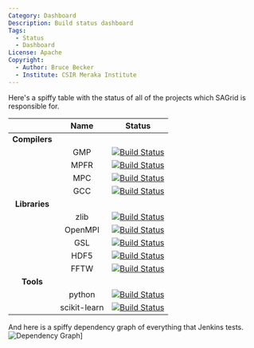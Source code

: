 ```yaml
---
Category: Dashboard
Description: Build status dashboard
Tags:
  - Status
  - Dashboard
License: Apache
Copyright:
  - Author: Bruce Becker
  - Institute: CSIR Meraka Institute
---
```


Here's a spiffy table with the status of all of the projects which SAGrid is responsible for.

| | Name | Status |
|:-:|:--:|:------:|
| **Compilers** | | |
| | GMP | [![Build Status](http://ci.sagrid.ac.za:8080/job/GMP/badge/icon)](http://ci.sagrid.ac.za:8080/job/GMP/) |
| | MPFR | [![Build Status](http://ci.sagrid.ac.za:8080/job/mpfr/badge/icon)](http://ci.sagrid.ac.za:8080/job/mpfr/) |
| | MPC | [![Build Status](http://ci.sagrid.ac.za:8080/job/mpc/badge/icon)](http://ci.sagrid.ac.za:8080/job/mpc/) |
| | GCC | [![Build Status](http://ci.sagrid.ac.za:8080/job/gcc/badge/icon)](http://ci.sagrid.ac.za:8080/job/gcc/) |
| **Libraries** | | |
| | zlib | [![Build Status](http://ci.sagrid.ac.za:8080/job/zlib/badge/icon)](http://ci.sagrid.ac.za:8080/job/zlib/)|
| | OpenMPI | [![Build Status](http://ci.sagrid.ac.za:8080/job/openmpi/badge/icon)](http://ci.sagrid.ac.za:8080/job/openmpi/) |
| | GSL | [![Build Status](http://ci.sagrid.ac.za:8080/job/gsl/badge/icon)](http://ci.sagrid.ac.za:8080/job/gsl/)|
| | HDF5 | [![Build Status](http://ci.sagrid.ac.za:8080/job/hdf5/badge/icon)](http://ci.sagrid.ac.za:8080/job/hdf5/) |
| | FFTW | [![Build Status](http://ci.sagrid.ac.za:8080/job/fftw/badge/icon)](http://ci.sagrid.ac.za:8080/job/fftw/) |
| **Tools** | | |
| | python | [![Build Status](http://ci.sagrid.ac.za:8080/job/python/badge/icon)](http://ci.sagrid.ac.za:8080/job/python/) |
| | scikit-learn | [![Build Status](http://ci.sagrid.ac.za:8080/job/scikit-learn/badge/icon)](http://ci.sagrid.ac.za:8080/job/scikit-learn/) |



And here is a spiffy dependency graph of everything that Jenkins tests.
![Dependency Graph](http://ci.sagrid.ac.za:8080/view/All/depgraph-view/graph.png)]
